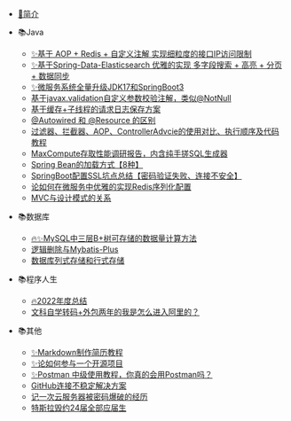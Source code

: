 - [🎈简介](blog-readme.md)

- 📚Java
  - [✨基于 AOP + Redis + 自定义注解 实现细粒度的接口IP访问限制](java/基于%20AOP%20+%20Redis%20+%20自定义注解%20实现细粒度的接口IP访问限制.md)
  - [✨基于Spring-Data-Elasticsearch 优雅的实现 多字段搜索 + 高亮 + 分页 + 数据同步](java/基于Spring-Data-Elasticsearch%20优雅的实现%20多字段搜索%20+%20高亮%20+%20分页%20+%20数据同步.md)
  - [✨微服务系统全量升级JDK17和SpringBoot3](java/微服务系统全量升级JDK17和SpringBoot3.md)
  - [基于javax.validation自定义参数校验注解，类似@NotNull](java/基于javax.validation自定义参数校验注解，类似@NotNull.md)
  - [基于缓存+子线程的请求日志保存方案](java/基于缓存+子线程的请求日志保存方案.md)
  - [@Autowired 和 @Resource 的区别](java/Autowired%20和%20Resource%20的区别.md)
  - [过滤器、拦截器、AOP、ControllerAdvcie的使用对比、执行顺序及代码教程](java/过滤器、拦截器、AOP、ControllerAdvcie的使用对比、执行顺序及代码教程.md)
  - [MaxCompute存取性能调研报告，内含纯手搓SQL生成器](java/MaxCompute存取性能调研报告，内含纯手搓SQL生成器)
  - [Spring Bean的加载方式【8种】](java/Spring%20Bean的加载方式【8种】.md)
  - [SpringBoot配置SSL坑点总结【密码验证失败、连接不安全】](java/SpringBoot配置SSL坑点总结【密码验证失败、连接不安全】.md)
  - [论如何在微服务中优雅的实现Redis序列化配置](java/论如何在微服务中优雅的实现Redis序列化配置.md)
  - [MVC与设计模式的关系](java/MVC与设计模式的关系.md)

- 📚数据库
  - [🔥✨MySQL中三层B+树可存储的数据量计算方法](database/我说MySQL每张表最好不超过2000万数据，面试官让我回去等通知？.md)
  - [逻辑删除与Mybatis-Plus](database/逻辑删除与Mybatis-Plus.md)
  - [数据库列式存储和行式存储](database/列式存储和行式存储.md)

- 📚程序人生
  - [🔥2022年度总结](life/2022年度总结.md)
  - [文科自学转码+外包两年的我是怎么进入阿里的？](life/文科自学转码+外包两年的我是怎么进入阿里的？.md)

- 📚其他
  - [✨Markdown制作简历教程](other/Markdown制作简历教程.md)
  - [✨论如何参与一个开源项目](other/论如何参与一个开源项目.md)
  - [✨Postman 中级使用教程，你真的会用Postman吗？](other/Postman%20中级使用教程，你真的会用Postman吗？.md)
  - [GitHub连接不稳定解决方案](other/GitHub连接不稳定解决方案.md)
  - [记一次云服务器被密码爆破的经历](other/记一次云服务器被密码爆破的经历.md)
  - [特斯拉毁约24届全部应届生](other/特斯拉毁约24届全部应届生.md)

[//]: # (- 📚LeetCode)

[//]: # (  - [二叉树的最近公共祖先]&#40;leetcode/LeetCode%20剑指%20Offer%20二叉树的最近公共祖先.md&#41;)

[//]: # (  - [二维数组中的查找、重建二叉树]&#40;leetcode/LeetCode%20剑指%20Offer%20二维数组中的查找、重建二叉树.md&#41;)

[//]: # (  - [反转链表、从尾到头打印链表]&#40;leetcode/LeetCode%20剑指%20Offer%20反转链表%20、从尾到头打印链表.md&#41;)

[//]: # (  - [斐波那契数列、青蛙跳台阶问题]&#40;leetcode/LeetCode%20剑指%20Offer%20斐波那契数列%20、青蛙跳台阶问题.md&#41;)

[//]: # (  - [替换空格、左旋转字符串]&#40;leetcode/LeetCode%20剑指%20Offer%20替换空格、左旋转字符串.md&#41;)

[//]: # (  - [用两个栈实现队列、包含min函数的栈]&#40;leetcode/LeetCode%20剑指%20Offer%20用两个栈实现队列、包含min函数的栈.md&#41;)

[//]: # (  - [复杂链表的复制]&#40;leetcode/LeetCode%20剑指%20Offer%2035.%20复杂链表的复制.md&#41;)

[//]: # (  - [字母异位词分组]&#40;leetcode/LeetCode%2049%20字母异位词分组.md&#41;)

[//]: # (  - [最小路径和]&#40;leetcode/LeetCode%2064%20最小路径和.md&#41;)

[//]: # (  - [子集]&#40;leetcode/LeetCode%2078%20子集.md&#41;)

[//]: # (  - [单词搜索]&#40;leetcode/LeetCode%2079%20单词搜索.md&#41;)

[//]: # (  - [对称二叉树]&#40;leetcode/LeetCode%20101.对称二叉树.md&#41;)

[//]: # (  - [大疆2022秋招笔试：最小时间差、数组的最小偏移量]&#40;leetcode/大疆2022秋招笔试%20——%20最小时间差、数组的最小偏移量.md&#41;)
